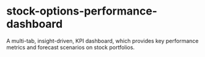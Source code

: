# stock-options-performance-dashboard
A multi-tab, insight-driven, KPI dashboard, which provides key performance metrics and forecast scenarios on stock portfolios.
